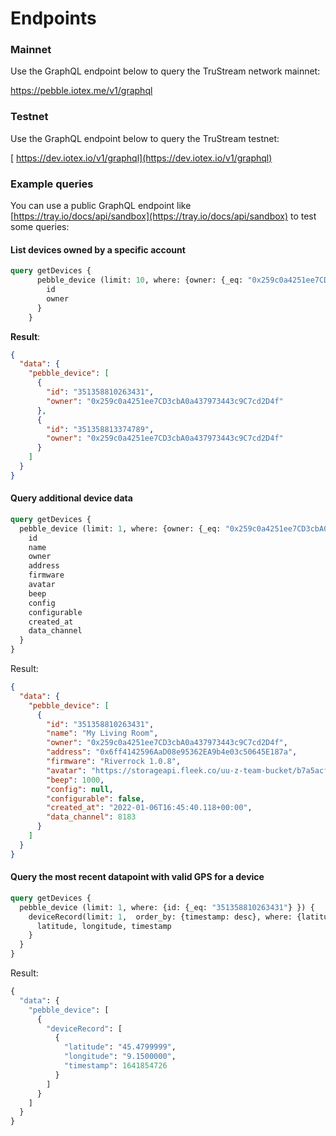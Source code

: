 # Endpoints

### Mainnet

Use the GraphQL endpoint below to query the TruStream network mainnet:

[https://pebble.iotex.me/v1/graphql ](https://pebble.iotex.me/v1/graphql)

### Testnet

Use the GraphQL endpoint below to query the TruStream testnet:

[ https://dev.iotex.io/v1/graphql](https://dev.iotex.io/v1/graphql)

### Example queries

You can use a public GraphQL endpoint like [https://tray.io/docs/api/sandbox](https://tray.io/docs/api/sandbox) to test some queries:

#### List devices owned by a specific account

```graphql
query getDevices {
      pebble_device (limit: 10, where: {owner: {_eq: "0x259c0a4251ee7CD3cbA0a437973443c9C7cd2D4f"} }) {
        id
        owner
      }
    }
```

**Result**:

```json
{
  "data": {
    "pebble_device": [
      {
        "id": "351358810263431",
        "owner": "0x259c0a4251ee7CD3cbA0a437973443c9C7cd2D4f"
      },
      {
        "id": "351358813374789",
        "owner": "0x259c0a4251ee7CD3cbA0a437973443c9C7cd2D4f"
      }
    ]
  }
}
```

#### Query additional device data

```graphql
query getDevices {
  pebble_device (limit: 1, where: {owner: {_eq: "0x259c0a4251ee7CD3cbA0a437973443c9C7cd2D4f"} }) {
    id
    name
    owner
    address
    firmware
    avatar
    beep
    config
    configurable
    created_at
    data_channel
  }
}
```

Result:

```json
{
  "data": {
    "pebble_device": [
      {
        "id": "351358810263431",
        "name": "My Living Room",
        "owner": "0x259c0a4251ee7CD3cbA0a437973443c9C7cd2D4f",
        "address": "0x6ff4142596AaD08e95362EA9b4e03c50645E187a",
        "firmware": "Riverrock 1.0.8",
        "avatar": "https://storageapi.fleek.co/uu-z-team-bucket/b7a5acf3-c513-4279-944b-72f4dbf17e8c",
        "beep": 1000,
        "config": null,
        "configurable": false,
        "created_at": "2022-01-06T16:45:40.118+00:00",
        "data_channel": 8183
      }
    ]
  }
}
```

#### Query the most recent datapoint with valid GPS for a device

```graphql
query getDevices {
  pebble_device (limit: 1, where: {id: {_eq: "351358810263431"} }) {
    deviceRecord(limit: 1,  order_by: {timestamp: desc}, where: {latitude: {_neq: "200.0000000"}}) {
      latitude, longitude, timestamp
    }
  }
}
```

Result:

```graphql
{
  "data": {
    "pebble_device": [
      {
        "deviceRecord": [
          {
            "latitude": "45.4799999",
            "longitude": "9.1500000",
            "timestamp": 1641854726
          }
        ]
      }
    ]
  }
}
```
